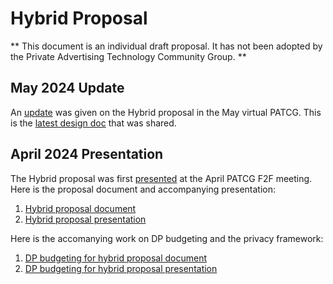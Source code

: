 # Hybrid Proposal

** This document is an individual draft proposal. It has not been adopted by the Private Advertising Technology Community Group. **
## May 2024 Update
An [update](https://github.com/patcg/meetings/issues/181) was given on the Hybrid proposal in the May virtual PATCG. This is the [latest design doc](https://docs.google.com/document/d/1QMHkAQ4JiuJkNcyGjAkOikPKNXAzNbQKILqgvSNIAKw/edit?usp=sharing) that was shared. 

## April 2024 Presentation
The Hybrid proposal was first [presented](https://github.com/patcg/meetings/issues/175) at the April PATCG F2F meeting. 
Here is the proposal document and accompanying presentation: 
1. [Hybrid proposal document](https://docs.google.com/document/d/1dLaQstrLqV7PEKqCr6F9wQ4I5hNKvT4iF6J-ng5jhas/edit?usp=sharing)
2. [Hybrid proposal presentation](https://docs.google.com/presentation/d/1yl_yIVM2QGDegpanyPqhZ40QGJKD1AZQjIadbV6VDbQ/edit?usp=sharing)

Here is the accomanying work on DP budgeting and the privacy framework: 
1. [DP budgeting for hybrid proposal document](https://docs.google.com/document/d/11BWNzkaTSAa6ZBzl6fbbnpLZi8vgSZjcqKYIt84HXko/edit) 
2. [DP budgeting for hybrid proposal presentation](https://docs.google.com/presentation/d/1osP7A04J-jmfg_c5FxQutLplLDpuWV6NC685kGTIYT8/edit?usp=sharing)
